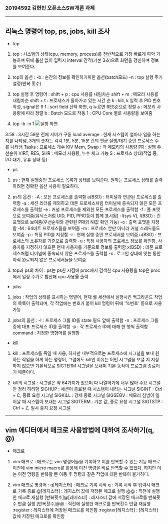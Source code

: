 ### 20194592 김현빈 오픈소스SW개론 과제
---
## 리눅스 명령어 top, ps, jobs, kill 조사

* top

1) top :
시스템의 상태(cpu, memory, process)를 전반적으로 가장 빠르게 파악 가능하며 뒤에 옵션 없이 입력시 interval 간격(기본 3초)으로 화면을 갱신하며 정보를 보여준다.

2) top의 옵션 :
-b : 순간의 정보를 확인하기위한 옵션(batch모드)
-n : top 실행 주기 설정(반복 횟수)

3) top 실행 후 명령어 :
shift + p : cpu 사용률 내림차순
shift + m : 메모리 사용률 내림차순
shift + t : 프로세스가 돌아가고 있는 시간 순
k : kill, k 입력 후 PID 번호 작성, signal은 9
f : sort field 선택 화면, q 누르면 RES순으로 정렬
a : 메모리 사용량에 따라 정렬
b : Batch 모드로 작동
1 : CPU Core 별로 사용량을 보여줌

3) top -b -n 1
![실행 화면](https://www.dropbox.com/s/6nnakv6e4j2ojji/Screenshot%202018-07-18%2020.25.32.png?raw=1)

3:58 : 3시간 58분 전에 서버가 구동
load average : 현재 시스템이 얼마나 일을 하는지를 나타냄, 3개의 숫자는 각각 1분, 5분, 15분 간의 편균 실행/대기 중인 프로세스 수를 나타냄
Tasks : 프로세스 개수
KiV Mem, Swap : 각 메모리의 사용량
PR : 실행 우선순위
VIRT, RES, SHR : 메모리 사용량, 누수 체크 가능
S : 프로세스 상태(작업 중, I/O 대기, 유휴 상태 등)

* ps

1) ps :
현재 실행중인 프로세스 목록과 상태를 보여준다. 원하는 프로세스 상태를 출력하려면 정확한 옵션 사용이 필요하다.

2) ps의 옵션 :
-A : 모든 프로세스를 출력함
a(BSD) : 터미널과 연관된 프로세스를 출력함
-a : 세션 리더를 제외하고 데몬 프로세스처럼 터미널에 종속되지 않은 모든 프로세스를 출력함
-e : 커널 프로세스를 제외한 모든 프로세스를 출력함
-f : 풀 포맷으로 보여줌(유닉스처럼 UID, PID, PPID등이 함께 표시됨)
-l(sys V), l(BSD) : 긴 포맷으로 보여줌(우선순위와 관련된 PRI와 NI값 확인 가능)
-o : 출력 포맷을 지정함
-M : 64비트 프로세스들을 보여줌
-m : 프로세스 뿐만 아니라 커널 스레드들도 보여줌
-p : 특정 PID를 지정함
-r : 현재 실행 중인 프로세서를 보여줌
u(BSD) : 프로세스의 소유자를 기준으로 출력함
-u : 특정 사용자의 프로세스 정보를 확인함, 사용자를 지정하지 않으묜 현재 사용자를 기준으로 정보를 출력함
x(BSD) : 데몬 프로세스처럼 터미널에 종속되지 않은 프로세스를 출력함
-x : 로그인 상태에 잇는 동안 아직 완료되지 않은 프로세서들을 보여줌

3) top과 ps의 차이 :
ps는 ps한 시점에 proc에서 검색한 cpu 사용량을
top은 proc에서 일정 주기로 합산해 cpu 사용율 출력

* jobs

1) jobs :
작업의 상태를 표시하는 명열어, 현재 쉘 세션에서 실행시킨 백그라운드 작업의 목록이 출력되며, 각 작업에는 번호가 붙어 kill 명령어 뒤에 '%번호' 등으로 사용가능

2) jobs의 옵션 :
-l : 프로세스 그룹 ID를 state 필드 앞에 출력함
-n : 프로세스 그룹 중에 대표 프로세스 ID를 출력함
-p : 각 프로세스 ID에 대해 한 행씩 출력함
command : 지정한 명형어를 실행함

* kill

1) kill :
프로세스를 죽일 때 사용, 하지만 내부적으로는 프로세스에 시그널을 보내 원하는 작업을 하게 하는 명령어, 그럼에도 kill인 이유는 어떤 시그널을 보낼 지 지정하지 않으면 기본적으로 SIGTERM 시그널을 보내며 기본 동작이 프로그램 종료이기 때문이다.

2) kill의 시그널 :
시그널은 약 64가지가 있으며 다 나열하기에 너무 많아 주요 시그널만 정리 하려함
SIGHUP : 세션이 종료될 때 시스템이 내리는 시그널
SIGINT : Ctrl + C, 종료 요청 시그널
SIGKILL : 강제 종료 시그널
SIGSEGV : 메모리 침범이 일어날 때 시스템이 보내는 시그널
SIGTERM : 기본 값, 종료 요청 시그널
SIGTSTP : Ctrl + Z, 일시 중지 요청 시그널

---
## vim 에디터에서 매크로 사용방법에 대하여 조사하기(q, @)

* 매크로

1) vim 매크로 :
매크로는 vim 명령어들을 기록하고 이를 반복할 수 있는 기능 매크로 이전에 vim micro macro를 활용해 이전 명령을 바로 반복할 수 있었다. 하지만 이는 이전 명령을 반복할 뿐 이동 후 명령과 같은 작업에 대한 반복이 불가하다. 

2) vim 매크로 명령어 :
q[레지스터] : 매크로 기록 시작
q : 기록 시작 후 입력시 매크로 기록 종료
@[레지스터] : 레지스터 값에 저장된 매크로 실행
@@ : 직전에 실행한 매크로 재실행
[반복횟수]@[레지스터] : 레지스터 값에 저장된 매크로를 반복횟수 만큼 실행
[반복횟수]@@ : 직전에 실행한 매크로를 반복횟수 만큼 재실행
:register : 레지스터에 저장된 매크로를 확인함
:register[레지스터] : [레지스터] 값에 저장된 매크로를 확인함
